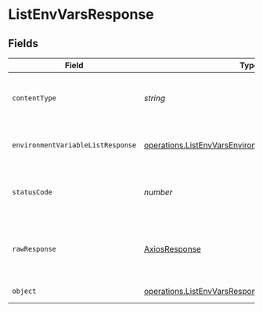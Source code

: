 # ListEnvVarsResponse


## Fields

| Field                                                                                                                                 | Type                                                                                                                                  | Required                                                                                                                              | Description                                                                                                                           |
| ------------------------------------------------------------------------------------------------------------------------------------- | ------------------------------------------------------------------------------------------------------------------------------------- | ------------------------------------------------------------------------------------------------------------------------------------- | ------------------------------------------------------------------------------------------------------------------------------------- |
| `contentType`                                                                                                                         | *string*                                                                                                                              | :heavy_check_mark:                                                                                                                    | HTTP response content type for this operation                                                                                         |
| `environmentVariableListResponse`                                                                                                     | [operations.ListEnvVarsEnvironmentVariableListResponse](../../../sdk/models/operations/listenvvarsenvironmentvariablelistresponse.md) | :heavy_minus_sign:                                                                                                                    | A sequence of environment variables.                                                                                                  |
| `statusCode`                                                                                                                          | *number*                                                                                                                              | :heavy_check_mark:                                                                                                                    | HTTP response status code for this operation                                                                                          |
| `rawResponse`                                                                                                                         | [AxiosResponse](https://axios-http.com/docs/res_schema)                                                                               | :heavy_minus_sign:                                                                                                                    | Raw HTTP response; suitable for custom response parsing                                                                               |
| `object`                                                                                                                              | [operations.ListEnvVarsResponseBody](../../../sdk/models/operations/listenvvarsresponsebody.md)                                       | :heavy_minus_sign:                                                                                                                    | Error response.                                                                                                                       |
